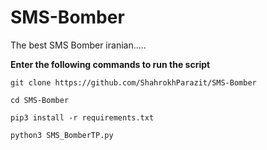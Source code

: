 # SMS-Bomber
The best SMS Bomber iranian.....


<b> Enter the following commands to run the script  </b>
```
git clone https://github.com/ShahrokhParazit/SMS-Bomber
```
```
cd SMS-Bomber
```

```
pip3 install -r requirements.txt
```

```
python3 SMS_BomberTP.py
```

